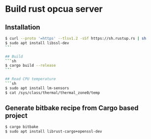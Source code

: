 # Build rust opcua server

## Installation
```sh
$ curl --proto '=https' --tlsv1.2 -sSf https://sh.rustup.rs | sh
$ sudo apt install libssl-dev
`̀``

## Build
```sh
$ cargo build --release
`̀``

## Read CPU temperature
```sh
$ sudo apt install lm-sensors
$ cat /sys/class/thermal/thermal_zone0/temp
```

## Generate bitbake recipe from Cargo based project
```sh
$ cargo bitbake
$ sudo apt install librust-cargo+openssl-dev
```

